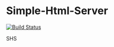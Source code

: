 # Simple-Html-Server
[![Build Status](https://travis-ci.com/google/site-kit-wp.svg?token=smY3Y9yhMfh6hWnXQ2te&branch=develop)](https://travis-ci.com/google/site-kit-wp/)

SHS
 
